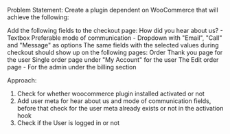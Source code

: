 Problem Statement:
Create a plugin dependent on WooCommerce that will achieve the following:


Add the following fields to the checkout page:
How did you hear about us? - Textbox
Preferable mode of communication - Dropdown with "Email", "Call" and "Message" as options
The same fields with the selected values during checkout should show up on the following pages:
Order Thank you page for the user
Single order page under "My Account" for the user
The Edit order page - For the admin under the billing section

Approach:
	
1. Check for whether woocommerce plugin installed activated or not
2. Add user meta for hear about us and mode of communication fields, before that check for the user meta already exists or not in the activation hook
3. Check if the User is logged in or not